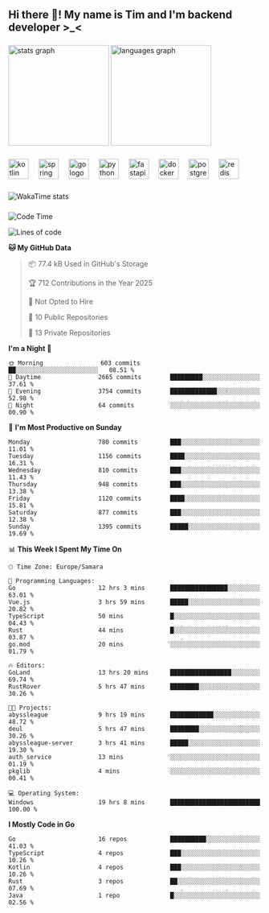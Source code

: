 <h2 align="left">Hi there 👋! My name is Tim and I'm backend developer >_<</h2>

###

<div align="left">
  <img src="https://github-readme-stats-qilm.vercel.app/api?username=intezya&hide_title=false&hide_rank=false&show_icons=true&include_all_commits=true&count_private=true&disable_animations=false&theme=omni&locale=en&hide_border=true&order=1&show=prs_merged&hide=issues" height="200" alt="stats graph"  />
  <img src="https://github-readme-stats-qilm.vercel.app/api/top-langs?username=intezya&locale=en&hide_title=false&layout=donut&langs_count=5&theme=omni&hide_border=true&order=2&exclude_repo=github-readme-stats&hide=mako" height="200" alt="languages graph"  />
</div>

###

<div align="left">
  <img src="https://img.shields.io/badge/Kotlin-7F52FF?logo=kotlin&logoColor=white&style=for-the-badge" height="40" alt="kotlin logo"  />
  <img width="12" />
  <img src="https://img.shields.io/badge/Spring-6DB33F?logo=spring&logoColor=black&style=for-the-badge" height="40" alt="spring logo"  />
  <img width="12" />
  <img src="https://img.shields.io/badge/Go-00ADD8?logo=go&logoColor=white&style=for-the-badge" height="40" alt="go logo"  />
  <img width="12" />
  <img src="https://img.shields.io/badge/Python-3776AB?logo=python&logoColor=white&style=for-the-badge" height="40" alt="python logo"  />
  <img width="12" />
  <img src="https://img.shields.io/badge/FastAPI-009688?logo=fastapi&logoColor=white&style=for-the-badge" height="40" alt="fastapi logo"  />
  <img width="12" />
  <img src="https://img.shields.io/badge/Docker-2496ED?logo=docker&logoColor=white&style=for-the-badge" height="40" alt="docker logo"  />
  <img width="12" />
  <img src="https://img.shields.io/badge/PostgreSQL-4169E1?logo=postgresql&logoColor=white&style=for-the-badge" height="40" alt="postgresql logo"  />
  <img width="12" />
  <img src="https://img.shields.io/badge/Redis-DC382D?logo=redis&logoColor=white&style=for-the-badge" height="40" alt="redis logo"  />
</div>

###

<picture>
	<source
		srcset="https://github-readme-stats-qilm.vercel.app/api/wakatime?username=intezya&theme=omni&layout=compact&hide_border=true"
		media="(prefers-color-scheme: dark)%2C (prefers-color-scheme: no-preference)"
	/>
	<img alt="WakaTime stats" src="https://github-readme-stats-qilm.vercel.app/api/wakatime?username=intezya&theme=omni&layout=compact&hide_border=true&"/>
</picture>

###

<!--START_SECTION:waka-->
![Code Time](http://img.shields.io/badge/Code%20Time-880%20hrs%2032%20mins-blue)

![Lines of code](https://img.shields.io/badge/From%20Hello%20World%20I%27ve%20Written-1.0%20million%20lines%20of%20code-blue)

**🐱 My GitHub Data** 

> 📦 77.4 kB Used in GitHub's Storage 
 > 
> 🏆 712 Contributions in the Year 2025
 > 
> 🚫 Not Opted to Hire
 > 
> 📜 10 Public Repositories 
 > 
> 🔑 13 Private Repositories 
 > 
**I'm a Night 🦉** 

```text
🌞 Morning                603 commits         ██░░░░░░░░░░░░░░░░░░░░░░░   08.51 % 
🌆 Daytime                2665 commits        █████████░░░░░░░░░░░░░░░░   37.61 % 
🌃 Evening                3754 commits        █████████████░░░░░░░░░░░░   52.98 % 
🌙 Night                  64 commits          ░░░░░░░░░░░░░░░░░░░░░░░░░   00.90 % 
```
📅 **I'm Most Productive on Sunday** 

```text
Monday                   780 commits         ███░░░░░░░░░░░░░░░░░░░░░░   11.01 % 
Tuesday                  1156 commits        ████░░░░░░░░░░░░░░░░░░░░░   16.31 % 
Wednesday                810 commits         ███░░░░░░░░░░░░░░░░░░░░░░   11.43 % 
Thursday                 948 commits         ███░░░░░░░░░░░░░░░░░░░░░░   13.38 % 
Friday                   1120 commits        ████░░░░░░░░░░░░░░░░░░░░░   15.81 % 
Saturday                 877 commits         ███░░░░░░░░░░░░░░░░░░░░░░   12.38 % 
Sunday                   1395 commits        █████░░░░░░░░░░░░░░░░░░░░   19.69 % 
```


📊 **This Week I Spent My Time On** 

```text
🕑︎ Time Zone: Europe/Samara

💬 Programming Languages: 
Go                       12 hrs 3 mins       ████████████████░░░░░░░░░   63.01 % 
Vue.js                   3 hrs 59 mins       █████░░░░░░░░░░░░░░░░░░░░   20.82 % 
TypeScript               50 mins             █░░░░░░░░░░░░░░░░░░░░░░░░   04.43 % 
Rust                     44 mins             █░░░░░░░░░░░░░░░░░░░░░░░░   03.87 % 
go.mod                   20 mins             ░░░░░░░░░░░░░░░░░░░░░░░░░   01.79 % 

🔥 Editors: 
GoLand                   13 hrs 20 mins      █████████████████░░░░░░░░   69.74 % 
RustRover                5 hrs 47 mins       ████████░░░░░░░░░░░░░░░░░   30.26 % 

🐱‍💻 Projects: 
abyssleague              9 hrs 19 mins       ████████████░░░░░░░░░░░░░   48.72 % 
deul                     5 hrs 47 mins       ████████░░░░░░░░░░░░░░░░░   30.26 % 
abyssleague-server       3 hrs 41 mins       █████░░░░░░░░░░░░░░░░░░░░   19.30 % 
auth_service             13 mins             ░░░░░░░░░░░░░░░░░░░░░░░░░   01.19 % 
pkglib                   4 mins              ░░░░░░░░░░░░░░░░░░░░░░░░░   00.41 % 

💻 Operating System: 
Windows                  19 hrs 8 mins       █████████████████████████   100.00 % 
```

**I Mostly Code in Go** 

```text
Go                       16 repos            ██████████░░░░░░░░░░░░░░░   41.03 % 
TypeScript               4 repos             ███░░░░░░░░░░░░░░░░░░░░░░   10.26 % 
Kotlin                   4 repos             ███░░░░░░░░░░░░░░░░░░░░░░   10.26 % 
Rust                     3 repos             ██░░░░░░░░░░░░░░░░░░░░░░░   07.69 % 
Java                     1 repo              █░░░░░░░░░░░░░░░░░░░░░░░░   02.56 % 
```




<!--END_SECTION:waka-->
